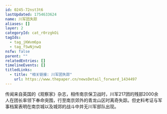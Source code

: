 ```yaml
---
id: 0245-72nst3t6
lastUpdated: 1754633624
name: 川军团失踪
aliases: []
layer: 2
categoryId: cat_r0rzgkOi
tagIds:
  - tag_jKWvm6pa
  - tag_fSwNjnwQ
nsfw: false
parent: ""
relatedEntries: []
timelineEvents: []
titledLinks:
  - title: "相关链接: 川军团失踪"
    url: https://www.thepaper.cn/newsDetail_forward_1434497
---
```


传闻来自英国的《观察家》杂志，相传南京保卫战时，川军217团的残部2000余人在团长率领下奉命突围，行至南京郊外的青龙山区时离奇失踪。但史料考证与军事档案表明在南京城以及城郊的战斗中并无川军部队出现。